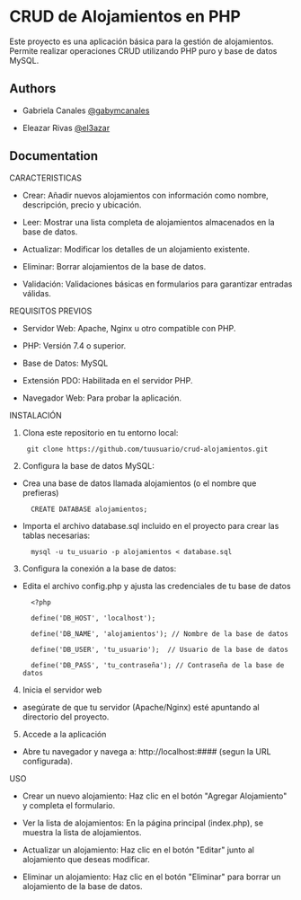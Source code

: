# CRUD de Alojamientos en PHP

Este proyecto es una aplicación básica para la gestión de alojamientos. Permite realizar operaciones CRUD utilizando PHP puro y base de datos MySQL.


## Authors

- Gabriela Canales [@gabymcanales](https://github.com/gabymcanales)

- Eleazar Rivas [@el3azar](https://github.com/el3azar)


## Documentation



CARACTERISTICAS 

- Crear: Añadir nuevos alojamientos con información como nombre, descripción, precio y ubicación.

- Leer: Mostrar una lista completa de alojamientos almacenados en la base de datos.

- Actualizar: Modificar los detalles de un alojamiento existente.

- Eliminar: Borrar alojamientos de la base de datos.

- Validación: Validaciones básicas en formularios para garantizar entradas válidas.


REQUISITOS PREVIOS

- Servidor Web: Apache, Nginx u otro compatible con PHP.

- PHP: Versión 7.4 o superior.

- Base de Datos: MySQL 

- Extensión PDO: Habilitada en el servidor PHP.

- Navegador Web: Para probar la aplicación.

INSTALACIÓN

1. Clona este repositorio en tu entorno local:

        git clone https://github.com/tuusuario/crud-alojamientos.git

2. Configura la base de datos MySQL:

- Crea una base de datos llamada alojamientos (o el nombre que prefieras)

        CREATE DATABASE alojamientos;

- Importa el archivo database.sql incluido en el proyecto para crear las tablas necesarias:

        mysql -u tu_usuario -p alojamientos < database.sql

3. Configura la conexión a la base de datos:


- Edita el archivo config.php y ajusta las credenciales de tu base de datos

        <?php

        define('DB_HOST', 'localhost');

        define('DB_NAME', 'alojamientos'); // Nombre de la base de datos

        define('DB_USER', 'tu_usuario');  // Usuario de la base de datos

        define('DB_PASS', 'tu_contraseña'); // Contraseña de la base de datos

4. Inicia el servidor web 
- asegúrate de que tu servidor (Apache/Nginx) esté apuntando al directorio del proyecto.

5. Accede a la aplicación 
- Abre tu navegador y navega a: http://localhost:#### (segun la URL configurada).


USO

- Crear un nuevo alojamiento: Haz clic en el botón "Agregar Alojamiento" y completa el formulario.

- Ver la lista de alojamientos: En la página principal (index.php), se muestra la lista de alojamientos.

- Actualizar un alojamiento: Haz clic en el botón "Editar" junto al alojamiento que deseas modificar.

- Eliminar un alojamiento: Haz clic en el botón "Eliminar" para borrar un alojamiento de la base de datos.
